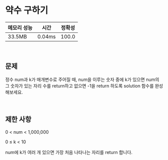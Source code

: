 # 약수 구하기

| 메모리 성능 | 시간 | 정확성 |
| ---- | ---- | ---- |
| 33.5MB | 0.04ms | 100.0 |

<br />

## 문제

정수 num과 k가 매개변수로 주어질 때, num을 이루는 숫자 중에 k가 있으면 num의 그 숫자가 있는 자리 수를 return하고 없으면 -1을 return 하도록 solution 함수를 완성해보세요.

<br />

## 제한 사항
0 < num < 1,000,000

0 ≤ k < 10

num에 k가 여러 개 있으면 가장 처음 나타나는 자리를 return 합니다.
